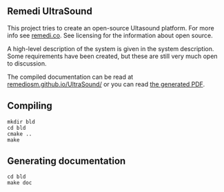 Remedi UltraSound
-----------------

This project tries to create an open-source Ultasound platform. For more info 
see [remedi.co](http://www.remedi.co). See licensing for the information about open 
source.

A high-level description of the system is given in the system description.
Some requirements have been created, but these are still very much open to
 discussion.

The compiled documentation can be read at [remediosm.github.io/UltraSound/](http://remediosm.github.io/UltraSound/) or you can read [the generated PDF](https://github.com/RemediOSM/UltraSound/raw/gh-pages/RemediOSM_Manual.pdf).

Compiling
---------

    mkdir bld
    cd bld
    cmake ..
    make

Generating documentation
------------------------

    cd bld
    make doc
